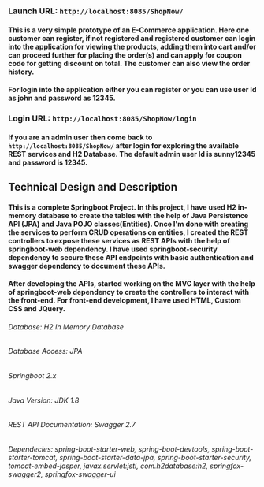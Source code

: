 ### Launch URL: `http://localhost:8085/ShopNow/`

#### This is a very simple prototype of an E-Commerce application. Here one customer can register, if not registered and registered customer can login into the application for viewing the products, adding them into cart and/or can proceed further for placing the order(s) and can apply for coupon code for getting discount on total. The customer can also view the order history.

#### For login into the application either you can register or you can use user Id as john and password as 12345.
### Login URL: `http://localhost:8085/ShopNow/login`

#### If you are an admin user then come back to `http://localhost:8085/ShopNow/` after login for exploring the available REST services and H2 Database. The default admin user Id is sunny12345 and password is 12345.

##                                               Technical Design and Description
 
#### This is a complete Springboot Project. In this project, I have used H2 in-memory database to create the tables with the help of Java Persistence API (JPA) and Java POJO classes(Entities). Once I'm done with creating the services to perform CRUD operations on entities, I created the REST controllers to expose these services as REST APIs with the help of springboot-web dependency. I have used springboot-security dependency to secure these API endpoints with basic authentication and swagger dependency to document these APIs.

#### After developing the APIs, started working on the MVC layer with the help of springboot-web dependency to create the controllers to interact with the front-end. For front-end development, I have used HTML, Custom CSS and JQuery.


###### Database: H2 In Memory Database
###### Database Access:	JPA
###### Springboot	2.x
###### Java Version:	JDK 1.8
###### REST API Documentation: Swagger 2.7
###### Dependecies: spring-boot-starter-web, spring-boot-devtools, spring-boot-starter-tomcat, spring-boot-starter-data-jpa, spring-boot-starter-security, tomcat-embed-jasper, javax.servlet:jstl, com.h2database:h2, springfox-swagger2, springfox-swagger-ui
